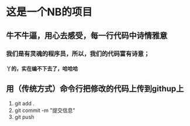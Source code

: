 # 这是一个NB的项目

## 牛不牛逼，用心去感受，每一行代码中诗情雅意

### 我们是有灵魂的程序员，所以，我们的代码富有诗意；

#### 丫的，实在编不下去了，哈哈哈

## 用（传统方式）命令行把修改的代码上传到githup上

1. git add .
2. git commit -m "提交信息"
3. git push